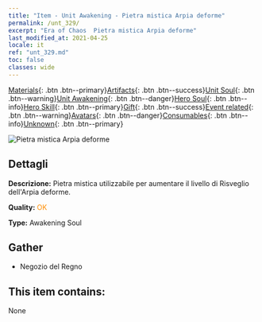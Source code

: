 ```yaml
---
title: "Item - Unit Awakening - Pietra mistica Arpia deforme"
permalink: /unt_329/
excerpt: "Era of Chaos  Pietra mistica Arpia deforme"
last_modified_at: 2021-04-25
locale: it
ref: "unt_329.md"
toc: false
classes: wide
---
```

 [Materials](/ItemsIT/){: .btn .btn--primary}[Artifacts](/ItemsIT/Artifacts/){: .btn .btn--success}[Unit Soul](/ItemsIT/UnitSoul/){: .btn .btn--warning}[Unit Awakening](/ItemsIT/UnitAwakening/){: .btn .btn--danger}[Hero Soul](/ItemsIT/HeroSoul/){: .btn .btn--info}[Hero Skill](/ItemsIT/HeroSkill/){: .btn .btn--primary}[Gift](/ItemsIT/Gift/){: .btn .btn--success}[Event related](/ItemsIT/Events/){: .btn .btn--warning}[Avatars](/ItemsIT/Avatars/){: .btn .btn--danger}[Consumables](/ItemsIT/Consumables/){: .btn .btn--info}[Unknown](/ItemsIT/Unknown/){: .btn .btn--primary}

 ![Pietra mistica Arpia deforme](/images/u/tia_yingshenren.jpg)

## Dettagli
 **Descrizione:** Pietra mistica utilizzabile per aumentare il livello di Risveglio dell'Arpia deforme.

 **Quality:** <span style="color: #FF8C00">OK</span>

 **Type:** Awakening Soul

## Gather

*    Negozio del Regno 

## This item contains:

  None


